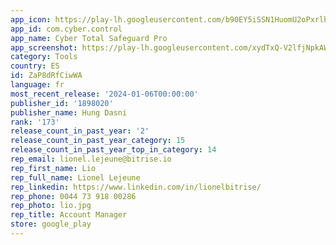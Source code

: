 ```yaml
---
app_icon: https://play-lh.googleusercontent.com/b90EY5iSSN1HuomU2oPxrlhPslM-EM5FJV1LHTLpvB6HUYpjjE5TzVf1u8BPmnCiO04
app_id: com.cyber.control
app_name: Cyber Total Safeguard Pro
app_screenshot: https://play-lh.googleusercontent.com/xydTxQ-V2lfjNpkAWQrmMZ7fCQOPQcCunOahJ8-D38IzcC9QrHfiFUCDlFhJTg50mw
category: Tools
country: ES
id: ZaP8dRfCiwWA
language: fr
most_recent_release: '2024-01-06T00:00:00'
publisher_id: '1898020'
publisher_name: Hung Dasni
rank: '173'
release_count_in_past_year: '2'
release_count_in_past_year_category: 15
release_count_in_past_year_top_in_category: 14
rep_email: lionel.lejeune@bitrise.io
rep_first_name: Lio
rep_full_name: Lionel Lejeune
rep_linkedin: https://www.linkedin.com/in/lionelbitrise/
rep_phone: 0044 73 918 00286
rep_photo: lio.jpg
rep_title: Account Manager
store: google_play
---
```


